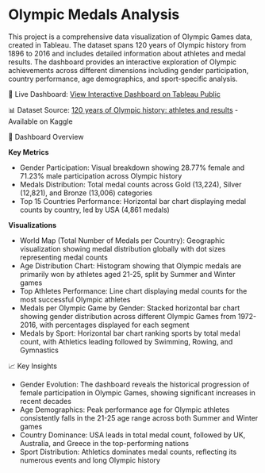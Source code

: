 # Olympic Medals Analysis
This project is a comprehensive data visualization of Olympic Games data, created in Tableau. The dataset spans 120 years of Olympic history from 1896 to 2016 and includes detailed information about athletes and medal results. The dashboard provides an interactive exploration of Olympic achievements across different dimensions including gender participation, country performance, age demographics, and sport-specific analysis.

🔗 Live Dashboard:
[View Interactive Dashboard on Tableau Public](https://public.tableau.com/app/profile/georgia.tserga/viz/OlympicsMedalsAnalysisdashboard/Dashboard1)

📊 Dataset Source:
[120 years of Olympic history: athletes and results](https://www.kaggle.com/datasets/heesoo37/120-years-of-olympic-history-athletes-and-results?ref=hackernoon.com) - Available on Kaggle




🏅 Dashboard Overview

**Key Metrics**
- Gender Participation: Visual breakdown showing 28.77% female and 71.23% male participation across Olympic history
- Medals Distribution: Total medal counts across Gold (13,224), Silver (12,821), and Bronze (13,006) categories
- Top 15 Countries Performance: Horizontal bar chart displaying medal counts by country, led by USA (4,861 medals)

**Visualizations**
- World Map (Total Number of Medals per Country): Geographic visualization showing medal distribution globally with dot sizes representing medal counts
- Age Distribution Chart: Histogram showing that Olympic medals are primarily won by athletes aged 21-25, split by Summer and Winter games
- Top Athletes Performance: Line chart displaying medal counts for the most successful Olympic athletes
- Medals per Olympic Game by Gender: Stacked horizontal bar chart showing gender distribution across different Olympic Games from 1972-2016, with percentages displayed for each segment
- Medals by Sport: Horizontal bar chart ranking sports by total medal count, with Athletics leading followed by Swimming, Rowing, and Gymnastics

📈 Key Insights

- Gender Evolution: The dashboard reveals the historical progression of female participation in Olympic Games, showing significant increases in recent decades
- Age Demographics: Peak performance age for Olympic athletes consistently falls in the 21-25 age range across both Summer and Winter games
- Country Dominance: USA leads in total medal count, followed by UK, Australia, and Greece in the top-performing nations
- Sport Distribution: Athletics dominates medal counts, reflecting its numerous events and long Olympic history
